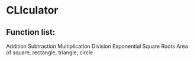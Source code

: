 # CLIculator
## Function list:
Addition
Subtraction
Multiplication
Division
Exponential
Square Roots
Area of square, rectangle, triangle, circle
